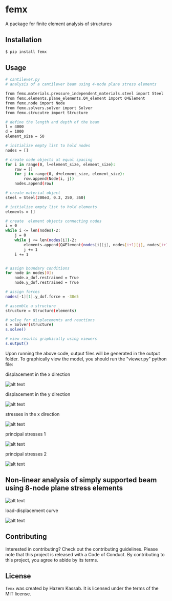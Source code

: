 # femx

A package for finite element analysis of structures

## Installation

```bash
$ pip install femx
```

## Usage

```bash
# cantilever.py
# analysis of a cantilever beam using 4-node plane stress elements

from femx.materials.pressure_independent_materials.steel import Steel
from femx.elements.plane_elements.Q4_element import Q4Element
from femx.node import Node
from femx.solvers.solver import Solver
from femx.strucutre import Structure

# define the length and depth of the beam
l = 4000
d = 1000
element_size = 50

# initialize empty list to hold nodes
nodes = []

# create node objects at equal spacing
for i in range(0, l+element_size, element_size):
    row = []
    for j in range(0, d+element_size, element_size):
        row.append(Node(i, j))
    nodes.append(row)

# create material object
steel = Steel(200e3, 0.3, 250, 360)

# initialize empty list to hold elements
elements = []

# create  element objects connecting nodes
i = 0
while i <= len(nodes)-2:
    j = 0
    while j <= len(nodes[i])-2:
        elements.append(Q4Element(nodes[i][j], nodes[i+1][j], nodes[i+1][j+1], nodes[i][j+1], 20, steel))
        j += 1
    i += 1


# assign boundary conditions
for node in nodes[0]:
    node.x_dof.restrained = True
    node.y_dof.restrained = True

# assign forces
nodes[-1][1].y_dof.force = -30e5

# assemble a structure
structure = Structure(elements)

# solve for displacements and reactions
s = Solver(structure)
s.solve()

# view results graphically using viewers
s.output()
```

Upon running the above code, output files will be generated in the output folder. To graphically view
the model, you should run the "viewer.py" python file:

displacement in the x direction

![alt text](https://github.com/Hazem-Kassab/femX/blob/master/docs/example%20images/Cantilever/disp_x.PNG)

displacement in the y direction

![alt text](https://github.com/Hazem-Kassab/femX/blob/master/docs/example%20images/Cantilever/disp_y.PNG)

stresses in the x direction

![alt text](https://github.com/Hazem-Kassab/femX/blob/master/docs/example%20images/Cantilever/stress_x.PNG)

principal stresses 1

![alt text](https://github.com/Hazem-Kassab/femX/blob/master/docs/example%20images/Cantilever/p_stress_1.PNG)

principal stresses 2

![alt text](https://github.com/Hazem-Kassab/femX/blob/master/docs/example%20images/Cantilever/p_stress_2.PNG)

## Non-linear analysis of simply supported beam using 8-node plane stress elements

![alt text](https://github.com/Hazem-Kassab/femX/blob/master/docs/example%20images/Simple%20beam/disp_y.PNG)

load-displacement curve

![alt text](https://github.com/Hazem-Kassab/femX/blob/master/docs/example%20images/Simple%20beam/load_displacement_2.PNG)

## Contributing

Interested in contributing? Check out the contributing guidelines. Please note that this project is released with a Code of Conduct. By contributing to this project, you agree to abide by its terms.

## License

`femx` was created by Hazem Kassab. It is licensed under the terms of the MIT license.
